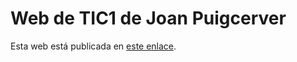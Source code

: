 # Web de TIC1 de Joan Puigcerver
Esta web está publicada en [este enlace](https://iesserpis-tic1.github.io/PuigcerverJoanWeb/).